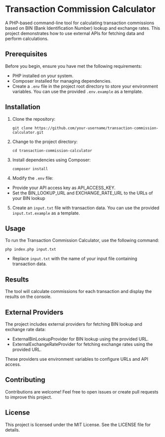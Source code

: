 # Transaction Commission Calculator

A PHP-based command-line tool for calculating transaction commissions based on BIN (Bank Identification Number) lookup and exchange rates. This project demonstrates how to use external APIs for fetching data and perform calculations.

## Prerequisites

Before you begin, ensure you have met the following requirements:

- PHP installed on your system.
- Composer installed for managing dependencies.
- Create a `.env` file in the project root directory to store your environment variables. You can use the provided `.env.example` as a template.

## Installation

1. Clone the repository:

   ```shell
   git clone https://github.com/your-username/transaction-commission-calculator.git
   ```

2. Change to the project directory:

   ```shell
   cd transaction-commission-calculator
   ```

3. Install dependencies using Composer:

   ```shell
   composer install
   ```

4. Modify the `.env` file:

- Provide your API access key as API_ACCESS_KEY.
- Set the BIN_LOOKUP_URL and EXCHANGE_RATE_URL to the URLs of your BIN lookup

5. Create an `input.txt` file with transaction data. You can use the provided `input.txt.example` as a template.

## Usage

To run the Transaction Commission Calculator, use the following command:

```shell
php index.php input.txt
```

- Replace `input.txt` with the name of your input file containing transaction data.

## Results

The tool will calculate commissions for each transaction and display the results on the console.

## External Providers

The project includes external providers for fetching BIN lookup and exchange rate data:

- ExternalBinLookupProvider for BIN lookup using the provided URL.
- ExternalExchangeRateProvider for fetching exchange rates using the provided URL.

These providers use environment variables to configure URLs and API access.

## Contributing

Contributions are welcome! Feel free to open issues or create pull requests to improve this project.

## License

This project is licensed under the MIT License. See the LICENSE file for details.
